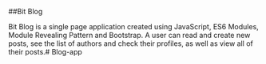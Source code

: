 ##Bit Blog

Bit Blog is a single page application created using JavaScript, ES6 Modules, Module Revealing Pattern and Bootstrap. A user can read and create new posts, see the list of authors and check their profiles, as well as view all of their posts.# Blog-app
